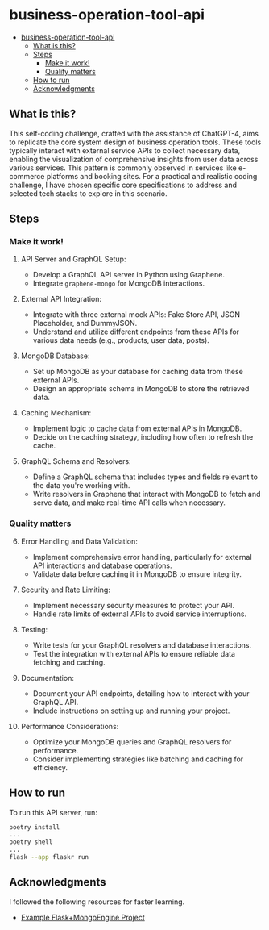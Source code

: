 # business-operation-tool-api

- [business-operation-tool-api](#business-operation-tool-api)
  - [What is this?](#what-is-this)
  - [Steps](#steps)
    - [Make it work!](#make-it-work)
    - [Quality matters](#quality-matters)
  - [How to run](#how-to-run)
  - [Acknowledgments](#acknowledgments)

## What is this?

This self-coding challenge, crafted with the assistance of ChatGPT-4, aims to replicate the core system design of business operation tools. These tools typically interact with external service APIs to collect necessary data, enabling the visualization of comprehensive insights from user data across various services. This pattern is commonly observed in services like e-commerce platforms and booking sites. For a practical and realistic coding challenge, I have chosen specific core specifications to address and selected tech stacks to explore in this scenario.

## Steps

### Make it work!

1. API Server and GraphQL Setup:
   - Develop a GraphQL API server in Python using Graphene.
   - Integrate `graphene-mongo` for MongoDB interactions.

2. External API Integration:
   - Integrate with three external mock APIs: Fake Store API, JSON Placeholder, and DummyJSON.
   - Understand and utilize different endpoints from these APIs for various data needs (e.g., products, user data, posts).

3. MongoDB Database:
   - Set up MongoDB as your database for caching data from these external APIs.
   - Design an appropriate schema in MongoDB to store the retrieved data.

4. Caching Mechanism:
   - Implement logic to cache data from external APIs in MongoDB.
   - Decide on the caching strategy, including how often to refresh the cache.

5. GraphQL Schema and Resolvers:
   - Define a GraphQL schema that includes types and fields relevant to the data you're working with.
   - Write resolvers in Graphene that interact with MongoDB to fetch and serve data, and make real-time API calls when necessary.

### Quality matters

6. Error Handling and Data Validation:
   - Implement comprehensive error handling, particularly for external API interactions and database operations.
   - Validate data before caching it in MongoDB to ensure integrity.

7. Security and Rate Limiting:
   - Implement necessary security measures to protect your API.
   - Handle rate limits of external APIs to avoid service interruptions.

8. Testing:
   - Write tests for your GraphQL resolvers and database interactions.
   - Test the integration with external APIs to ensure reliable data fetching and caching.

9. Documentation:
   - Document your API endpoints, detailing how to interact with your GraphQL API.
   - Include instructions on setting up and running your project.

10. Performance Considerations:
    - Optimize your MongoDB queries and GraphQL resolvers for performance.
    - Consider implementing strategies like batching and caching for efficiency.

## How to run

To run this API server, run:

```bash
poetry install
...
poetry shell
...
flask --app flaskr run
```

## Acknowledgments

I followed the following resources for faster learning.

- [Example Flask+MongoEngine Project](https://github.com/graphql-python/graphene-mongo/tree/master/examples/flask_mongoengine)
